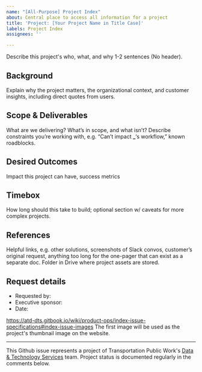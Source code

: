 ```yaml
---
name: "[All-Purpose] Project Index"
about: Central place to access all information for a project
title: 'Project: [Your Project Name in Title Case]'
labels: Project Index
assignees: ''

---
```


<!-- Description:
Write a concise, jargon + acronym-free 1-2 sentences. This text appears on the "Projects" page, so should be easy for any visitor, from a Council member to a prospective DTS intern, to understand. You may follow one of these loose formulas:

This [initiative/enhancement/new application] will [adds value] for [customer].
-->

Describe this project's who, what, and why 1-2 sentences (No header).

## Background 

Explain why the project matters, the organizational context, and customer insights, including direct quotes from users.

## Scope & Deliverables

What are we delivering? What’s in scope, and what isn’t? Describe constraints you’re working with, e.g. “Can’t impact **\_**‘s workflow,” known roadblocks.

## Desired Outcomes

Impact this project can have, success metrics

## Timebox

How long should this take to build; optional section w/ caveats for more complex projects.

## References

Helpful links, e.g. other solutions, screenshots of Slack convos, customer’s original request, anything too long for the one-pager that can exist as a separate doc. Folder in Drive where project assets are stored.

## Request details
- Requested by:
- Executive sponsor:
- Date:

<!-- + Image  (No Header) (No Header) + -->
https://atd-dts.gitbook.io/wiki/product-ops/index-issue-specifications#index-issue-images
The first image will be used as the project's thumbnail image on the website.

---
This Github issue represents a project of Transportation Public Work's [Data & Technology Services](https://austinmobility.io/) team. Project status is documented regularly in the comments below.

<!-- 
Don't forget to: 
- Add a new "Project:" label here: https://github.com/cityofaustin/atd-data-tech/labels. Use the hex code #3D3D3D. 
- Add "Workgroup:" and "Type:" labels

Next steps:
An automated script captures new "Project Index" issues and opens a project evaluation in the DTS Portal https://atd.knack.com/dts#project-evaluation
-->
